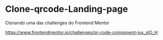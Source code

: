 # Clone-qrcode-Landing-page

Clonando uma das challenges do Frontend Mentor


https://www.frontendmentor.io/challenges/qr-code-component-iux_sIO_H
